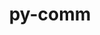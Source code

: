 ---
title: "py-comm"
layout: cache
categories: [package, develop]
meta: {"versions": ["0.1.3"], "compilers": ["gcc@=11.1.0", "gcc@=11.4.0", "gcc@=9.4.0", "oneapi@=2023.2.1"], "oss": ["ubuntu20.04"], "platforms": ["linux"], "targets": ["aarch64", "neoverse_v1", "ppc64le", "x86_64_v3"], "stacks": ["data-vis-sdk", "e4s", "e4s-arm", "e4s-neoverse_v1", "e4s-oneapi", "e4s-power", "root"], "num_specs": 136, "num_specs_by_stack": {"e4s-arm": 19, "root": 136, "e4s-neoverse_v1": 6, "e4s-power": 31, "data-vis-sdk": 27, "e4s": 39, "e4s-oneapi": 14}}
spec_details: [{"hash": "vv625nwlb3bwobwrhdshktmqigbwrvmj", "compiler": "gcc@=11.4.0", "versions": ["0.1.3"], "os": "ubuntu20.04", "platform": "linux", "target": "aarch64", "variants": ["build_system=python_pip"], "stacks": ["e4s-arm", "root"], "size": "-", "tarball": "https://binaries.spack.io/develop/build_cache/linux-ubuntu20.04-aarch64/gcc-11.4.0/py-comm-0.1.3/linux-ubuntu20.04-aarch64-gcc-11.4.0-py-comm-0.1.3-vv625nwlb3bwobwrhdshktmqigbwrvmj.spack"}, {"hash": "dz22r5c5i5xinyty445zy5szkr5erjf4", "compiler": "gcc@=11.4.0", "versions": ["0.1.3"], "os": "ubuntu20.04", "platform": "linux", "target": "aarch64", "variants": ["build_system=python_pip"], "stacks": ["e4s-arm", "root"], "size": "-", "tarball": "https://binaries.spack.io/develop/build_cache/linux-ubuntu20.04-aarch64/gcc-11.4.0/py-comm-0.1.3/linux-ubuntu20.04-aarch64-gcc-11.4.0-py-comm-0.1.3-dz22r5c5i5xinyty445zy5szkr5erjf4.spack"}, {"hash": "vgdfgx5nj6wy2anwqdcqn275lumjtini", "compiler": "gcc@=11.4.0", "versions": ["0.1.3"], "os": "ubuntu20.04", "platform": "linux", "target": "aarch64", "variants": ["build_system=python_pip"], "stacks": ["e4s-arm", "root"], "size": "-", "tarball": "https://binaries.spack.io/develop/build_cache/linux-ubuntu20.04-aarch64/gcc-11.4.0/py-comm-0.1.3/linux-ubuntu20.04-aarch64-gcc-11.4.0-py-comm-0.1.3-vgdfgx5nj6wy2anwqdcqn275lumjtini.spack"}, {"hash": "2myvh2rwvi2ya3gqsfdc3phbfljzyulh", "compiler": "gcc@=11.4.0", "versions": ["0.1.3"], "os": "ubuntu20.04", "platform": "linux", "target": "aarch64", "variants": ["build_system=python_pip"], "stacks": ["e4s-arm", "root"], "size": "-", "tarball": "https://binaries.spack.io/develop/build_cache/linux-ubuntu20.04-aarch64/gcc-11.4.0/py-comm-0.1.3/linux-ubuntu20.04-aarch64-gcc-11.4.0-py-comm-0.1.3-2myvh2rwvi2ya3gqsfdc3phbfljzyulh.spack"}, {"hash": "x4mbdqzhbpo2lpmir3ja2gkuy4gejudg", "compiler": "gcc@=11.4.0", "versions": ["0.1.3"], "os": "ubuntu20.04", "platform": "linux", "target": "aarch64", "variants": ["build_system=python_pip"], "stacks": ["e4s-arm", "root"], "size": "-", "tarball": "https://binaries.spack.io/develop/build_cache/linux-ubuntu20.04-aarch64/gcc-11.4.0/py-comm-0.1.3/linux-ubuntu20.04-aarch64-gcc-11.4.0-py-comm-0.1.3-x4mbdqzhbpo2lpmir3ja2gkuy4gejudg.spack"}, {"hash": "nvfss2gq6mgnbaw7i6346iy3242bftb3", "compiler": "gcc@=11.4.0", "versions": ["0.1.3"], "os": "ubuntu20.04", "platform": "linux", "target": "aarch64", "variants": ["build_system=python_pip"], "stacks": ["e4s-arm", "root"], "size": "-", "tarball": "https://binaries.spack.io/develop/build_cache/linux-ubuntu20.04-aarch64/gcc-11.4.0/py-comm-0.1.3/linux-ubuntu20.04-aarch64-gcc-11.4.0-py-comm-0.1.3-nvfss2gq6mgnbaw7i6346iy3242bftb3.spack"}, {"hash": "4cfa5huzqdljeokarfykuxvjxsbzkzi2", "compiler": "gcc@=11.4.0", "versions": ["0.1.3"], "os": "ubuntu20.04", "platform": "linux", "target": "aarch64", "variants": ["build_system=python_pip"], "stacks": ["e4s-arm", "root"], "size": "-", "tarball": "https://binaries.spack.io/develop/build_cache/linux-ubuntu20.04-aarch64/gcc-11.4.0/py-comm-0.1.3/linux-ubuntu20.04-aarch64-gcc-11.4.0-py-comm-0.1.3-4cfa5huzqdljeokarfykuxvjxsbzkzi2.spack"}, {"hash": "llk2zoo2quowfjwz6w5cy54bgx4l6wia", "compiler": "gcc@=11.4.0", "versions": ["0.1.3"], "os": "ubuntu20.04", "platform": "linux", "target": "aarch64", "variants": ["build_system=python_pip"], "stacks": ["e4s-arm", "root"], "size": "-", "tarball": "https://binaries.spack.io/develop/build_cache/linux-ubuntu20.04-aarch64/gcc-11.4.0/py-comm-0.1.3/linux-ubuntu20.04-aarch64-gcc-11.4.0-py-comm-0.1.3-llk2zoo2quowfjwz6w5cy54bgx4l6wia.spack"}, {"hash": "nhkobwsz3mtw7m47ihmrhl3vkpldadwz", "compiler": "gcc@=11.4.0", "versions": ["0.1.3"], "os": "ubuntu20.04", "platform": "linux", "target": "aarch64", "variants": ["build_system=python_pip"], "stacks": ["e4s-arm", "root"], "size": "-", "tarball": "https://binaries.spack.io/develop/build_cache/linux-ubuntu20.04-aarch64/gcc-11.4.0/py-comm-0.1.3/linux-ubuntu20.04-aarch64-gcc-11.4.0-py-comm-0.1.3-nhkobwsz3mtw7m47ihmrhl3vkpldadwz.spack"}, {"hash": "urtyh77gp74nffycrcifsril2qwbksup", "compiler": "gcc@=11.4.0", "versions": ["0.1.3"], "os": "ubuntu20.04", "platform": "linux", "target": "aarch64", "variants": ["build_system=python_pip"], "stacks": ["e4s-arm", "root"], "size": "-", "tarball": "https://binaries.spack.io/develop/build_cache/linux-ubuntu20.04-aarch64/gcc-11.4.0/py-comm-0.1.3/linux-ubuntu20.04-aarch64-gcc-11.4.0-py-comm-0.1.3-urtyh77gp74nffycrcifsril2qwbksup.spack"}, {"hash": "xpv2s3zxfujinm4zx4xiilfaed3gpbzq", "compiler": "gcc@=11.4.0", "versions": ["0.1.3"], "os": "ubuntu20.04", "platform": "linux", "target": "aarch64", "variants": ["build_system=python_pip"], "stacks": ["e4s-arm", "root"], "size": "-", "tarball": "https://binaries.spack.io/develop/build_cache/linux-ubuntu20.04-aarch64/gcc-11.4.0/py-comm-0.1.3/linux-ubuntu20.04-aarch64-gcc-11.4.0-py-comm-0.1.3-xpv2s3zxfujinm4zx4xiilfaed3gpbzq.spack"}, {"hash": "hjcomdsrro6gz6uquef3wwbtnweheq5s", "compiler": "gcc@=11.4.0", "versions": ["0.1.3"], "os": "ubuntu20.04", "platform": "linux", "target": "aarch64", "variants": ["build_system=python_pip"], "stacks": ["e4s-arm", "root"], "size": "-", "tarball": "https://binaries.spack.io/develop/build_cache/linux-ubuntu20.04-aarch64/gcc-11.4.0/py-comm-0.1.3/linux-ubuntu20.04-aarch64-gcc-11.4.0-py-comm-0.1.3-hjcomdsrro6gz6uquef3wwbtnweheq5s.spack"}, {"hash": "guuingqvg6evnuu4hqddyog2szenwska", "compiler": "gcc@=11.4.0", "versions": ["0.1.3"], "os": "ubuntu20.04", "platform": "linux", "target": "aarch64", "variants": ["build_system=python_pip"], "stacks": ["e4s-arm", "root"], "size": "-", "tarball": "https://binaries.spack.io/develop/build_cache/linux-ubuntu20.04-aarch64/gcc-11.4.0/py-comm-0.1.3/linux-ubuntu20.04-aarch64-gcc-11.4.0-py-comm-0.1.3-guuingqvg6evnuu4hqddyog2szenwska.spack"}, {"hash": "2gwz57utro4blkjb5r5kgb24ritocq7b", "compiler": "gcc@=11.4.0", "versions": ["0.1.3"], "os": "ubuntu20.04", "platform": "linux", "target": "aarch64", "variants": ["build_system=python_pip"], "stacks": ["e4s-arm", "root"], "size": "-", "tarball": "https://binaries.spack.io/develop/build_cache/linux-ubuntu20.04-aarch64/gcc-11.4.0/py-comm-0.1.3/linux-ubuntu20.04-aarch64-gcc-11.4.0-py-comm-0.1.3-2gwz57utro4blkjb5r5kgb24ritocq7b.spack"}, {"hash": "kh66qf7kplgsrkltmgwml5b2ggp4l47d", "compiler": "gcc@=11.4.0", "versions": ["0.1.3"], "os": "ubuntu20.04", "platform": "linux", "target": "aarch64", "variants": ["build_system=python_pip"], "stacks": ["e4s-arm", "root"], "size": "-", "tarball": "https://binaries.spack.io/develop/build_cache/linux-ubuntu20.04-aarch64/gcc-11.4.0/py-comm-0.1.3/linux-ubuntu20.04-aarch64-gcc-11.4.0-py-comm-0.1.3-kh66qf7kplgsrkltmgwml5b2ggp4l47d.spack"}, {"hash": "r7dyt5l637mvngvqjqhiqcukqkxsbslb", "compiler": "gcc@=11.4.0", "versions": ["0.1.3"], "os": "ubuntu20.04", "platform": "linux", "target": "aarch64", "variants": ["build_system=python_pip"], "stacks": ["e4s-arm", "root"], "size": "-", "tarball": "https://binaries.spack.io/develop/build_cache/linux-ubuntu20.04-aarch64/gcc-11.4.0/py-comm-0.1.3/linux-ubuntu20.04-aarch64-gcc-11.4.0-py-comm-0.1.3-r7dyt5l637mvngvqjqhiqcukqkxsbslb.spack"}, {"hash": "ekkipj3mt3giesyjdxbn3s4jnxkhxedg", "compiler": "gcc@=11.4.0", "versions": ["0.1.3"], "os": "ubuntu20.04", "platform": "linux", "target": "aarch64", "variants": ["build_system=python_pip"], "stacks": ["e4s-arm", "root"], "size": "-", "tarball": "https://binaries.spack.io/develop/build_cache/linux-ubuntu20.04-aarch64/gcc-11.4.0/py-comm-0.1.3/linux-ubuntu20.04-aarch64-gcc-11.4.0-py-comm-0.1.3-ekkipj3mt3giesyjdxbn3s4jnxkhxedg.spack"}, {"hash": "nppnfegwjrs6hitscdhj4nz62niqfs6z", "compiler": "gcc@=11.4.0", "versions": ["0.1.3"], "os": "ubuntu20.04", "platform": "linux", "target": "aarch64", "variants": ["build_system=python_pip"], "stacks": ["e4s-arm", "root"], "size": "-", "tarball": "https://binaries.spack.io/develop/build_cache/linux-ubuntu20.04-aarch64/gcc-11.4.0/py-comm-0.1.3/linux-ubuntu20.04-aarch64-gcc-11.4.0-py-comm-0.1.3-nppnfegwjrs6hitscdhj4nz62niqfs6z.spack"}, {"hash": "nlxo7qgsg77wmr7eig7ioxyic36bqtty", "compiler": "gcc@=11.4.0", "versions": ["0.1.3"], "os": "ubuntu20.04", "platform": "linux", "target": "aarch64", "variants": ["build_system=python_pip"], "stacks": ["e4s-arm", "root"], "size": "-", "tarball": "https://binaries.spack.io/develop/build_cache/linux-ubuntu20.04-aarch64/gcc-11.4.0/py-comm-0.1.3/linux-ubuntu20.04-aarch64-gcc-11.4.0-py-comm-0.1.3-nlxo7qgsg77wmr7eig7ioxyic36bqtty.spack"}, {"hash": "kgn5deggzmpx4ilbfho6laovzzn3ob3l", "compiler": "gcc@=11.4.0", "versions": ["0.1.3"], "os": "ubuntu20.04", "platform": "linux", "target": "neoverse_v1", "variants": ["build_system=python_pip"], "stacks": ["e4s-neoverse_v1", "root"], "size": "-", "tarball": "https://binaries.spack.io/develop/build_cache/linux-ubuntu20.04-neoverse_v1/gcc-11.4.0/py-comm-0.1.3/linux-ubuntu20.04-neoverse_v1-gcc-11.4.0-py-comm-0.1.3-kgn5deggzmpx4ilbfho6laovzzn3ob3l.spack"}, {"hash": "fs5w65d3ctgq5q34culw6rf4euty52zt", "compiler": "gcc@=11.4.0", "versions": ["0.1.3"], "os": "ubuntu20.04", "platform": "linux", "target": "neoverse_v1", "variants": ["build_system=python_pip"], "stacks": ["e4s-neoverse_v1", "root"], "size": "-", "tarball": "https://binaries.spack.io/develop/build_cache/linux-ubuntu20.04-neoverse_v1/gcc-11.4.0/py-comm-0.1.3/linux-ubuntu20.04-neoverse_v1-gcc-11.4.0-py-comm-0.1.3-fs5w65d3ctgq5q34culw6rf4euty52zt.spack"}, {"hash": "tv34dcz23fqyfrwnddo64ibl3cux727t", "compiler": "gcc@=11.4.0", "versions": ["0.1.3"], "os": "ubuntu20.04", "platform": "linux", "target": "neoverse_v1", "variants": ["build_system=python_pip"], "stacks": ["e4s-neoverse_v1", "root"], "size": "-", "tarball": "https://binaries.spack.io/develop/build_cache/linux-ubuntu20.04-neoverse_v1/gcc-11.4.0/py-comm-0.1.3/linux-ubuntu20.04-neoverse_v1-gcc-11.4.0-py-comm-0.1.3-tv34dcz23fqyfrwnddo64ibl3cux727t.spack"}, {"hash": "tome6icj5fhhmpdj5njjarh5eatzqdn6", "compiler": "gcc@=11.4.0", "versions": ["0.1.3"], "os": "ubuntu20.04", "platform": "linux", "target": "neoverse_v1", "variants": ["build_system=python_pip"], "stacks": ["e4s-neoverse_v1", "root"], "size": "-", "tarball": "https://binaries.spack.io/develop/build_cache/linux-ubuntu20.04-neoverse_v1/gcc-11.4.0/py-comm-0.1.3/linux-ubuntu20.04-neoverse_v1-gcc-11.4.0-py-comm-0.1.3-tome6icj5fhhmpdj5njjarh5eatzqdn6.spack"}, {"hash": "pt3xlzemcpycjbddhytv67tcwqqn2f72", "compiler": "gcc@=11.4.0", "versions": ["0.1.3"], "os": "ubuntu20.04", "platform": "linux", "target": "neoverse_v1", "variants": ["build_system=python_pip"], "stacks": ["e4s-neoverse_v1", "root"], "size": "-", "tarball": "https://binaries.spack.io/develop/build_cache/linux-ubuntu20.04-neoverse_v1/gcc-11.4.0/py-comm-0.1.3/linux-ubuntu20.04-neoverse_v1-gcc-11.4.0-py-comm-0.1.3-pt3xlzemcpycjbddhytv67tcwqqn2f72.spack"}, {"hash": "ujckk54dzylwelou5uspftq4bd5bmlow", "compiler": "gcc@=11.4.0", "versions": ["0.1.3"], "os": "ubuntu20.04", "platform": "linux", "target": "neoverse_v1", "variants": ["build_system=python_pip"], "stacks": ["e4s-neoverse_v1", "root"], "size": "-", "tarball": "https://binaries.spack.io/develop/build_cache/linux-ubuntu20.04-neoverse_v1/gcc-11.4.0/py-comm-0.1.3/linux-ubuntu20.04-neoverse_v1-gcc-11.4.0-py-comm-0.1.3-ujckk54dzylwelou5uspftq4bd5bmlow.spack"}, {"hash": "odwdrim4zxffkv6jlfezbztwflgwk2vr", "compiler": "gcc@=11.1.0", "versions": ["0.1.3"], "os": "ubuntu20.04", "platform": "linux", "target": "ppc64le", "variants": ["build_system=python_pip"], "stacks": ["e4s-power", "root"], "size": "-", "tarball": "https://binaries.spack.io/develop/build_cache/linux-ubuntu20.04-ppc64le/gcc-11.1.0/py-comm-0.1.3/linux-ubuntu20.04-ppc64le-gcc-11.1.0-py-comm-0.1.3-odwdrim4zxffkv6jlfezbztwflgwk2vr.spack"}, {"hash": "cbmy7yi3ejane4yautr234cuz2jgv3zm", "compiler": "gcc@=11.1.0", "versions": ["0.1.3"], "os": "ubuntu20.04", "platform": "linux", "target": "ppc64le", "variants": ["build_system=python_pip"], "stacks": ["e4s-power", "root"], "size": "-", "tarball": "https://binaries.spack.io/develop/build_cache/linux-ubuntu20.04-ppc64le/gcc-11.1.0/py-comm-0.1.3/linux-ubuntu20.04-ppc64le-gcc-11.1.0-py-comm-0.1.3-cbmy7yi3ejane4yautr234cuz2jgv3zm.spack"}, {"hash": "dmvo53mw2ew46zljmxdfhggo7nacwnqb", "compiler": "gcc@=11.1.0", "versions": ["0.1.3"], "os": "ubuntu20.04", "platform": "linux", "target": "ppc64le", "variants": ["build_system=python_pip"], "stacks": ["e4s-power", "root"], "size": "-", "tarball": "https://binaries.spack.io/develop/build_cache/linux-ubuntu20.04-ppc64le/gcc-11.1.0/py-comm-0.1.3/linux-ubuntu20.04-ppc64le-gcc-11.1.0-py-comm-0.1.3-dmvo53mw2ew46zljmxdfhggo7nacwnqb.spack"}, {"hash": "tz6ehcywhfwijr2gcvdn7qrmcplxqqhj", "compiler": "gcc@=11.1.0", "versions": ["0.1.3"], "os": "ubuntu20.04", "platform": "linux", "target": "ppc64le", "variants": ["build_system=python_pip"], "stacks": ["e4s-power", "root"], "size": "-", "tarball": "https://binaries.spack.io/develop/build_cache/linux-ubuntu20.04-ppc64le/gcc-11.1.0/py-comm-0.1.3/linux-ubuntu20.04-ppc64le-gcc-11.1.0-py-comm-0.1.3-tz6ehcywhfwijr2gcvdn7qrmcplxqqhj.spack"}, {"hash": "f2zlmp6hil2yi4gn6qbzvyt7swyl4lhq", "compiler": "gcc@=11.1.0", "versions": ["0.1.3"], "os": "ubuntu20.04", "platform": "linux", "target": "ppc64le", "variants": ["build_system=python_pip"], "stacks": ["e4s-power", "root"], "size": "-", "tarball": "https://binaries.spack.io/develop/build_cache/linux-ubuntu20.04-ppc64le/gcc-11.1.0/py-comm-0.1.3/linux-ubuntu20.04-ppc64le-gcc-11.1.0-py-comm-0.1.3-f2zlmp6hil2yi4gn6qbzvyt7swyl4lhq.spack"}, {"hash": "pwnigctdgk3o4ydlw775bovij4idoyyj", "compiler": "gcc@=11.1.0", "versions": ["0.1.3"], "os": "ubuntu20.04", "platform": "linux", "target": "ppc64le", "variants": ["build_system=python_pip"], "stacks": ["e4s-power", "root"], "size": "-", "tarball": "https://binaries.spack.io/develop/build_cache/linux-ubuntu20.04-ppc64le/gcc-11.1.0/py-comm-0.1.3/linux-ubuntu20.04-ppc64le-gcc-11.1.0-py-comm-0.1.3-pwnigctdgk3o4ydlw775bovij4idoyyj.spack"}, {"hash": "kiiwh5fwmdmhk3ejdo5itzn2ai3bc3s6", "compiler": "gcc@=11.1.0", "versions": ["0.1.3"], "os": "ubuntu20.04", "platform": "linux", "target": "ppc64le", "variants": ["build_system=python_pip"], "stacks": ["e4s-power", "root"], "size": "-", "tarball": "https://binaries.spack.io/develop/build_cache/linux-ubuntu20.04-ppc64le/gcc-11.1.0/py-comm-0.1.3/linux-ubuntu20.04-ppc64le-gcc-11.1.0-py-comm-0.1.3-kiiwh5fwmdmhk3ejdo5itzn2ai3bc3s6.spack"}, {"hash": "cdwtjfcdqnn5gn7xsfasfkncfqsm5brb", "compiler": "gcc@=11.1.0", "versions": ["0.1.3"], "os": "ubuntu20.04", "platform": "linux", "target": "ppc64le", "variants": ["build_system=python_pip"], "stacks": ["e4s-power", "root"], "size": "-", "tarball": "https://binaries.spack.io/develop/build_cache/linux-ubuntu20.04-ppc64le/gcc-11.1.0/py-comm-0.1.3/linux-ubuntu20.04-ppc64le-gcc-11.1.0-py-comm-0.1.3-cdwtjfcdqnn5gn7xsfasfkncfqsm5brb.spack"}, {"hash": "ifbasr3cwfaajk5xvxl4xo5nnu4nuytm", "compiler": "gcc@=11.1.0", "versions": ["0.1.3"], "os": "ubuntu20.04", "platform": "linux", "target": "ppc64le", "variants": ["build_system=python_pip"], "stacks": ["e4s-power", "root"], "size": "-", "tarball": "https://binaries.spack.io/develop/build_cache/linux-ubuntu20.04-ppc64le/gcc-11.1.0/py-comm-0.1.3/linux-ubuntu20.04-ppc64le-gcc-11.1.0-py-comm-0.1.3-ifbasr3cwfaajk5xvxl4xo5nnu4nuytm.spack"}, {"hash": "oz4jtgirsc2kdhbjmkwrklxhwvxkvmqb", "compiler": "gcc@=11.1.0", "versions": ["0.1.3"], "os": "ubuntu20.04", "platform": "linux", "target": "ppc64le", "variants": ["build_system=python_pip"], "stacks": ["e4s-power", "root"], "size": "-", "tarball": "https://binaries.spack.io/develop/build_cache/linux-ubuntu20.04-ppc64le/gcc-11.1.0/py-comm-0.1.3/linux-ubuntu20.04-ppc64le-gcc-11.1.0-py-comm-0.1.3-oz4jtgirsc2kdhbjmkwrklxhwvxkvmqb.spack"}, {"hash": "d32naflz4hxh7lzupikjzjkyjnzcaxl4", "compiler": "gcc@=11.1.0", "versions": ["0.1.3"], "os": "ubuntu20.04", "platform": "linux", "target": "ppc64le", "variants": ["build_system=python_pip"], "stacks": ["e4s-power", "root"], "size": "-", "tarball": "https://binaries.spack.io/develop/build_cache/linux-ubuntu20.04-ppc64le/gcc-11.1.0/py-comm-0.1.3/linux-ubuntu20.04-ppc64le-gcc-11.1.0-py-comm-0.1.3-d32naflz4hxh7lzupikjzjkyjnzcaxl4.spack"}, {"hash": "qowt6dglvljschhtm5uxxydizo6szzgl", "compiler": "gcc@=11.1.0", "versions": ["0.1.3"], "os": "ubuntu20.04", "platform": "linux", "target": "ppc64le", "variants": ["build_system=python_pip"], "stacks": ["e4s-power", "root"], "size": "-", "tarball": "https://binaries.spack.io/develop/build_cache/linux-ubuntu20.04-ppc64le/gcc-11.1.0/py-comm-0.1.3/linux-ubuntu20.04-ppc64le-gcc-11.1.0-py-comm-0.1.3-qowt6dglvljschhtm5uxxydizo6szzgl.spack"}, {"hash": "xxkn2yxi7ljo6m2x2kvlmqs5s7htt3di", "compiler": "gcc@=11.1.0", "versions": ["0.1.3"], "os": "ubuntu20.04", "platform": "linux", "target": "ppc64le", "variants": ["build_system=python_pip"], "stacks": ["e4s-power", "root"], "size": "-", "tarball": "https://binaries.spack.io/develop/build_cache/linux-ubuntu20.04-ppc64le/gcc-11.1.0/py-comm-0.1.3/linux-ubuntu20.04-ppc64le-gcc-11.1.0-py-comm-0.1.3-xxkn2yxi7ljo6m2x2kvlmqs5s7htt3di.spack"}, {"hash": "a7cefejottsbt6rmfz7kqrgpybjpmlbs", "compiler": "gcc@=11.1.0", "versions": ["0.1.3"], "os": "ubuntu20.04", "platform": "linux", "target": "ppc64le", "variants": ["build_system=python_pip"], "stacks": ["e4s-power", "root"], "size": "-", "tarball": "https://binaries.spack.io/develop/build_cache/linux-ubuntu20.04-ppc64le/gcc-11.1.0/py-comm-0.1.3/linux-ubuntu20.04-ppc64le-gcc-11.1.0-py-comm-0.1.3-a7cefejottsbt6rmfz7kqrgpybjpmlbs.spack"}, {"hash": "5kvjp4w253vlha5xrhxyix2ckypen7dq", "compiler": "gcc@=11.1.0", "versions": ["0.1.3"], "os": "ubuntu20.04", "platform": "linux", "target": "ppc64le", "variants": ["build_system=python_pip"], "stacks": ["e4s-power", "root"], "size": "-", "tarball": "https://binaries.spack.io/develop/build_cache/linux-ubuntu20.04-ppc64le/gcc-11.1.0/py-comm-0.1.3/linux-ubuntu20.04-ppc64le-gcc-11.1.0-py-comm-0.1.3-5kvjp4w253vlha5xrhxyix2ckypen7dq.spack"}, {"hash": "fbu342ihv6gowhgtoph2urccqr2g37ik", "compiler": "gcc@=9.4.0", "versions": ["0.1.3"], "os": "ubuntu20.04", "platform": "linux", "target": "ppc64le", "variants": ["build_system=python_pip"], "stacks": ["e4s-power", "root"], "size": "-", "tarball": "https://binaries.spack.io/develop/build_cache/linux-ubuntu20.04-ppc64le/gcc-9.4.0/py-comm-0.1.3/linux-ubuntu20.04-ppc64le-gcc-9.4.0-py-comm-0.1.3-fbu342ihv6gowhgtoph2urccqr2g37ik.spack"}, {"hash": "z25ypetiyy72sgrjgwpbef5hkju3i6sh", "compiler": "gcc@=9.4.0", "versions": ["0.1.3"], "os": "ubuntu20.04", "platform": "linux", "target": "ppc64le", "variants": ["build_system=python_pip"], "stacks": ["e4s-power", "root"], "size": "-", "tarball": "https://binaries.spack.io/develop/build_cache/linux-ubuntu20.04-ppc64le/gcc-9.4.0/py-comm-0.1.3/linux-ubuntu20.04-ppc64le-gcc-9.4.0-py-comm-0.1.3-z25ypetiyy72sgrjgwpbef5hkju3i6sh.spack"}, {"hash": "qhbsgwo57wp7yxx4nf2v2vwpnd4miaap", "compiler": "gcc@=9.4.0", "versions": ["0.1.3"], "os": "ubuntu20.04", "platform": "linux", "target": "ppc64le", "variants": ["build_system=python_pip"], "stacks": ["e4s-power", "root"], "size": "-", "tarball": "https://binaries.spack.io/develop/build_cache/linux-ubuntu20.04-ppc64le/gcc-9.4.0/py-comm-0.1.3/linux-ubuntu20.04-ppc64le-gcc-9.4.0-py-comm-0.1.3-qhbsgwo57wp7yxx4nf2v2vwpnd4miaap.spack"}, {"hash": "nmm5qaasuptuqb3xtmtjuyhelfimbulz", "compiler": "gcc@=9.4.0", "versions": ["0.1.3"], "os": "ubuntu20.04", "platform": "linux", "target": "ppc64le", "variants": ["build_system=python_pip"], "stacks": ["e4s-power", "root"], "size": "-", "tarball": "https://binaries.spack.io/develop/build_cache/linux-ubuntu20.04-ppc64le/gcc-9.4.0/py-comm-0.1.3/linux-ubuntu20.04-ppc64le-gcc-9.4.0-py-comm-0.1.3-nmm5qaasuptuqb3xtmtjuyhelfimbulz.spack"}, {"hash": "6jepk2g3ttt7nkyilnwt2olijlguzflp", "compiler": "gcc@=9.4.0", "versions": ["0.1.3"], "os": "ubuntu20.04", "platform": "linux", "target": "ppc64le", "variants": ["build_system=python_pip"], "stacks": ["e4s-power", "root"], "size": "-", "tarball": "https://binaries.spack.io/develop/build_cache/linux-ubuntu20.04-ppc64le/gcc-9.4.0/py-comm-0.1.3/linux-ubuntu20.04-ppc64le-gcc-9.4.0-py-comm-0.1.3-6jepk2g3ttt7nkyilnwt2olijlguzflp.spack"}, {"hash": "kcmikztnil6ih7lso44sdznizeysyxct", "compiler": "gcc@=9.4.0", "versions": ["0.1.3"], "os": "ubuntu20.04", "platform": "linux", "target": "ppc64le", "variants": ["build_system=python_pip"], "stacks": ["e4s-power", "root"], "size": "-", "tarball": "https://binaries.spack.io/develop/build_cache/linux-ubuntu20.04-ppc64le/gcc-9.4.0/py-comm-0.1.3/linux-ubuntu20.04-ppc64le-gcc-9.4.0-py-comm-0.1.3-kcmikztnil6ih7lso44sdznizeysyxct.spack"}, {"hash": "eeyq2oorfoxmbl46jaqjeqba4uxufyes", "compiler": "gcc@=9.4.0", "versions": ["0.1.3"], "os": "ubuntu20.04", "platform": "linux", "target": "ppc64le", "variants": ["build_system=python_pip"], "stacks": ["e4s-power", "root"], "size": "-", "tarball": "https://binaries.spack.io/develop/build_cache/linux-ubuntu20.04-ppc64le/gcc-9.4.0/py-comm-0.1.3/linux-ubuntu20.04-ppc64le-gcc-9.4.0-py-comm-0.1.3-eeyq2oorfoxmbl46jaqjeqba4uxufyes.spack"}, {"hash": "uz2qjmkv3vvh7lh55odkpn2ug2cdbae4", "compiler": "gcc@=9.4.0", "versions": ["0.1.3"], "os": "ubuntu20.04", "platform": "linux", "target": "ppc64le", "variants": ["build_system=python_pip"], "stacks": ["e4s-power", "root"], "size": "-", "tarball": "https://binaries.spack.io/develop/build_cache/linux-ubuntu20.04-ppc64le/gcc-9.4.0/py-comm-0.1.3/linux-ubuntu20.04-ppc64le-gcc-9.4.0-py-comm-0.1.3-uz2qjmkv3vvh7lh55odkpn2ug2cdbae4.spack"}, {"hash": "tsu3q47nj36jyke42ribg6uwqb5djsch", "compiler": "gcc@=9.4.0", "versions": ["0.1.3"], "os": "ubuntu20.04", "platform": "linux", "target": "ppc64le", "variants": ["build_system=python_pip"], "stacks": ["e4s-power", "root"], "size": "-", "tarball": "https://binaries.spack.io/develop/build_cache/linux-ubuntu20.04-ppc64le/gcc-9.4.0/py-comm-0.1.3/linux-ubuntu20.04-ppc64le-gcc-9.4.0-py-comm-0.1.3-tsu3q47nj36jyke42ribg6uwqb5djsch.spack"}, {"hash": "obccyasegva4ejlj4rw65i7kcrgzevih", "compiler": "gcc@=9.4.0", "versions": ["0.1.3"], "os": "ubuntu20.04", "platform": "linux", "target": "ppc64le", "variants": ["build_system=python_pip"], "stacks": ["e4s-power", "root"], "size": "-", "tarball": "https://binaries.spack.io/develop/build_cache/linux-ubuntu20.04-ppc64le/gcc-9.4.0/py-comm-0.1.3/linux-ubuntu20.04-ppc64le-gcc-9.4.0-py-comm-0.1.3-obccyasegva4ejlj4rw65i7kcrgzevih.spack"}, {"hash": "hschcjj4vmaxvcdee2zky2sb2xu26qd4", "compiler": "gcc@=9.4.0", "versions": ["0.1.3"], "os": "ubuntu20.04", "platform": "linux", "target": "ppc64le", "variants": ["build_system=python_pip"], "stacks": ["e4s-power", "root"], "size": "-", "tarball": "https://binaries.spack.io/develop/build_cache/linux-ubuntu20.04-ppc64le/gcc-9.4.0/py-comm-0.1.3/linux-ubuntu20.04-ppc64le-gcc-9.4.0-py-comm-0.1.3-hschcjj4vmaxvcdee2zky2sb2xu26qd4.spack"}, {"hash": "zkwbzk4q5wyazt5ohrsc2slqzhqwrn7e", "compiler": "gcc@=9.4.0", "versions": ["0.1.3"], "os": "ubuntu20.04", "platform": "linux", "target": "ppc64le", "variants": ["build_system=python_pip"], "stacks": ["e4s-power", "root"], "size": "-", "tarball": "https://binaries.spack.io/develop/build_cache/linux-ubuntu20.04-ppc64le/gcc-9.4.0/py-comm-0.1.3/linux-ubuntu20.04-ppc64le-gcc-9.4.0-py-comm-0.1.3-zkwbzk4q5wyazt5ohrsc2slqzhqwrn7e.spack"}, {"hash": "4escidyuez42k4zsaj3g66euffa6n5sm", "compiler": "gcc@=9.4.0", "versions": ["0.1.3"], "os": "ubuntu20.04", "platform": "linux", "target": "ppc64le", "variants": ["build_system=python_pip"], "stacks": ["e4s-power", "root"], "size": "-", "tarball": "https://binaries.spack.io/develop/build_cache/linux-ubuntu20.04-ppc64le/gcc-9.4.0/py-comm-0.1.3/linux-ubuntu20.04-ppc64le-gcc-9.4.0-py-comm-0.1.3-4escidyuez42k4zsaj3g66euffa6n5sm.spack"}, {"hash": "iuae7b7q4r7wp2orkug7x3dk4tpomwpo", "compiler": "gcc@=9.4.0", "versions": ["0.1.3"], "os": "ubuntu20.04", "platform": "linux", "target": "ppc64le", "variants": ["build_system=python_pip"], "stacks": ["e4s-power", "root"], "size": "-", "tarball": "https://binaries.spack.io/develop/build_cache/linux-ubuntu20.04-ppc64le/gcc-9.4.0/py-comm-0.1.3/linux-ubuntu20.04-ppc64le-gcc-9.4.0-py-comm-0.1.3-iuae7b7q4r7wp2orkug7x3dk4tpomwpo.spack"}, {"hash": "qxhzi3agocsvhoojxjbqbxu67samqq2c", "compiler": "gcc@=9.4.0", "versions": ["0.1.3"], "os": "ubuntu20.04", "platform": "linux", "target": "ppc64le", "variants": ["build_system=python_pip"], "stacks": ["e4s-power", "root"], "size": "-", "tarball": "https://binaries.spack.io/develop/build_cache/linux-ubuntu20.04-ppc64le/gcc-9.4.0/py-comm-0.1.3/linux-ubuntu20.04-ppc64le-gcc-9.4.0-py-comm-0.1.3-qxhzi3agocsvhoojxjbqbxu67samqq2c.spack"}, {"hash": "g62pcb4yrgqcyfijf2xtloepqjuevv7k", "compiler": "gcc@=9.4.0", "versions": ["0.1.3"], "os": "ubuntu20.04", "platform": "linux", "target": "ppc64le", "variants": ["build_system=python_pip"], "stacks": ["e4s-power", "root"], "size": "-", "tarball": "https://binaries.spack.io/develop/build_cache/linux-ubuntu20.04-ppc64le/gcc-9.4.0/py-comm-0.1.3/linux-ubuntu20.04-ppc64le-gcc-9.4.0-py-comm-0.1.3-g62pcb4yrgqcyfijf2xtloepqjuevv7k.spack"}, {"hash": "3evpjxshyn5ve6spp3dzlqyizultbhnv", "compiler": "gcc@=11.1.0", "versions": ["0.1.3"], "os": "ubuntu20.04", "platform": "linux", "target": "x86_64_v3", "variants": ["build_system=python_pip"], "stacks": ["data-vis-sdk", "root"], "size": "-", "tarball": "https://binaries.spack.io/develop/build_cache/linux-ubuntu20.04-x86_64_v3/gcc-11.1.0/py-comm-0.1.3/linux-ubuntu20.04-x86_64_v3-gcc-11.1.0-py-comm-0.1.3-3evpjxshyn5ve6spp3dzlqyizultbhnv.spack"}, {"hash": "s4loo26mdcazncv4hws7fpmw5rwmjc4a", "compiler": "gcc@=11.1.0", "versions": ["0.1.3"], "os": "ubuntu20.04", "platform": "linux", "target": "x86_64_v3", "variants": ["build_system=python_pip"], "stacks": ["data-vis-sdk", "root"], "size": "-", "tarball": "https://binaries.spack.io/develop/build_cache/linux-ubuntu20.04-x86_64_v3/gcc-11.1.0/py-comm-0.1.3/linux-ubuntu20.04-x86_64_v3-gcc-11.1.0-py-comm-0.1.3-s4loo26mdcazncv4hws7fpmw5rwmjc4a.spack"}, {"hash": "rov6ncfpddju4bxmezljbxjhwa3qun2n", "compiler": "gcc@=11.1.0", "versions": ["0.1.3"], "os": "ubuntu20.04", "platform": "linux", "target": "x86_64_v3", "variants": ["build_system=python_pip"], "stacks": ["data-vis-sdk", "root"], "size": "-", "tarball": "https://binaries.spack.io/develop/build_cache/linux-ubuntu20.04-x86_64_v3/gcc-11.1.0/py-comm-0.1.3/linux-ubuntu20.04-x86_64_v3-gcc-11.1.0-py-comm-0.1.3-rov6ncfpddju4bxmezljbxjhwa3qun2n.spack"}, {"hash": "p33rlilrbo3x3cqbvgvdva5ddmyv42jx", "compiler": "gcc@=11.1.0", "versions": ["0.1.3"], "os": "ubuntu20.04", "platform": "linux", "target": "x86_64_v3", "variants": ["build_system=python_pip"], "stacks": ["data-vis-sdk", "root"], "size": "-", "tarball": "https://binaries.spack.io/develop/build_cache/linux-ubuntu20.04-x86_64_v3/gcc-11.1.0/py-comm-0.1.3/linux-ubuntu20.04-x86_64_v3-gcc-11.1.0-py-comm-0.1.3-p33rlilrbo3x3cqbvgvdva5ddmyv42jx.spack"}, {"hash": "eghn6djffawtyiw2qcl7ykvn2fvvmgmo", "compiler": "gcc@=11.1.0", "versions": ["0.1.3"], "os": "ubuntu20.04", "platform": "linux", "target": "x86_64_v3", "variants": ["build_system=python_pip"], "stacks": ["e4s", "root"], "size": "-", "tarball": "https://binaries.spack.io/develop/build_cache/linux-ubuntu20.04-x86_64_v3/gcc-11.1.0/py-comm-0.1.3/linux-ubuntu20.04-x86_64_v3-gcc-11.1.0-py-comm-0.1.3-eghn6djffawtyiw2qcl7ykvn2fvvmgmo.spack"}, {"hash": "x5pv7szqfelztbkybwppbe4b7gj3vg62", "compiler": "gcc@=11.1.0", "versions": ["0.1.3"], "os": "ubuntu20.04", "platform": "linux", "target": "x86_64_v3", "variants": ["build_system=python_pip"], "stacks": ["data-vis-sdk", "root"], "size": "-", "tarball": "https://binaries.spack.io/develop/build_cache/linux-ubuntu20.04-x86_64_v3/gcc-11.1.0/py-comm-0.1.3/linux-ubuntu20.04-x86_64_v3-gcc-11.1.0-py-comm-0.1.3-x5pv7szqfelztbkybwppbe4b7gj3vg62.spack"}, {"hash": "iwf33m2fuyeyzs6o2o5ogs37jslcs7wa", "compiler": "gcc@=11.1.0", "versions": ["0.1.3"], "os": "ubuntu20.04", "platform": "linux", "target": "x86_64_v3", "variants": ["build_system=python_pip"], "stacks": ["data-vis-sdk", "root"], "size": "-", "tarball": "https://binaries.spack.io/develop/build_cache/linux-ubuntu20.04-x86_64_v3/gcc-11.1.0/py-comm-0.1.3/linux-ubuntu20.04-x86_64_v3-gcc-11.1.0-py-comm-0.1.3-iwf33m2fuyeyzs6o2o5ogs37jslcs7wa.spack"}, {"hash": "gm7jf6266my5xhbeoabipbb2wtulzyqb", "compiler": "gcc@=11.1.0", "versions": ["0.1.3"], "os": "ubuntu20.04", "platform": "linux", "target": "x86_64_v3", "variants": ["build_system=python_pip"], "stacks": ["data-vis-sdk", "root"], "size": "-", "tarball": "https://binaries.spack.io/develop/build_cache/linux-ubuntu20.04-x86_64_v3/gcc-11.1.0/py-comm-0.1.3/linux-ubuntu20.04-x86_64_v3-gcc-11.1.0-py-comm-0.1.3-gm7jf6266my5xhbeoabipbb2wtulzyqb.spack"}, {"hash": "z7dm25kjuqgim67pkz7b27eksa3efllv", "compiler": "gcc@=11.1.0", "versions": ["0.1.3"], "os": "ubuntu20.04", "platform": "linux", "target": "x86_64_v3", "variants": ["build_system=python_pip"], "stacks": ["e4s", "root"], "size": "-", "tarball": "https://binaries.spack.io/develop/build_cache/linux-ubuntu20.04-x86_64_v3/gcc-11.1.0/py-comm-0.1.3/linux-ubuntu20.04-x86_64_v3-gcc-11.1.0-py-comm-0.1.3-z7dm25kjuqgim67pkz7b27eksa3efllv.spack"}, {"hash": "gba4wyryhmp3dmzjrtzxkgn2fpxke4ds", "compiler": "gcc@=11.1.0", "versions": ["0.1.3"], "os": "ubuntu20.04", "platform": "linux", "target": "x86_64_v3", "variants": ["build_system=python_pip"], "stacks": ["data-vis-sdk", "root"], "size": "-", "tarball": "https://binaries.spack.io/develop/build_cache/linux-ubuntu20.04-x86_64_v3/gcc-11.1.0/py-comm-0.1.3/linux-ubuntu20.04-x86_64_v3-gcc-11.1.0-py-comm-0.1.3-gba4wyryhmp3dmzjrtzxkgn2fpxke4ds.spack"}, {"hash": "ium5mvzhez3oledzkalau4ilhcu4avlk", "compiler": "gcc@=11.1.0", "versions": ["0.1.3"], "os": "ubuntu20.04", "platform": "linux", "target": "x86_64_v3", "variants": ["build_system=python_pip"], "stacks": ["data-vis-sdk", "root"], "size": "-", "tarball": "https://binaries.spack.io/develop/build_cache/linux-ubuntu20.04-x86_64_v3/gcc-11.1.0/py-comm-0.1.3/linux-ubuntu20.04-x86_64_v3-gcc-11.1.0-py-comm-0.1.3-ium5mvzhez3oledzkalau4ilhcu4avlk.spack"}, {"hash": "tyqdpyyhr7bx55fgne6rz6vjs6rguf4o", "compiler": "gcc@=11.1.0", "versions": ["0.1.3"], "os": "ubuntu20.04", "platform": "linux", "target": "x86_64_v3", "variants": ["build_system=python_pip"], "stacks": ["data-vis-sdk", "root"], "size": "-", "tarball": "https://binaries.spack.io/develop/build_cache/linux-ubuntu20.04-x86_64_v3/gcc-11.1.0/py-comm-0.1.3/linux-ubuntu20.04-x86_64_v3-gcc-11.1.0-py-comm-0.1.3-tyqdpyyhr7bx55fgne6rz6vjs6rguf4o.spack"}, {"hash": "6cewf3wqk4evjxq6bys7iymkd7h2e4cc", "compiler": "gcc@=11.1.0", "versions": ["0.1.3"], "os": "ubuntu20.04", "platform": "linux", "target": "x86_64_v3", "variants": ["build_system=python_pip"], "stacks": ["e4s", "root"], "size": "-", "tarball": "https://binaries.spack.io/develop/build_cache/linux-ubuntu20.04-x86_64_v3/gcc-11.1.0/py-comm-0.1.3/linux-ubuntu20.04-x86_64_v3-gcc-11.1.0-py-comm-0.1.3-6cewf3wqk4evjxq6bys7iymkd7h2e4cc.spack"}, {"hash": "42ukhowyvx42rxkrntvxeacmhnmliisd", "compiler": "gcc@=11.1.0", "versions": ["0.1.3"], "os": "ubuntu20.04", "platform": "linux", "target": "x86_64_v3", "variants": ["build_system=python_pip"], "stacks": ["data-vis-sdk", "root"], "size": "-", "tarball": "https://binaries.spack.io/develop/build_cache/linux-ubuntu20.04-x86_64_v3/gcc-11.1.0/py-comm-0.1.3/linux-ubuntu20.04-x86_64_v3-gcc-11.1.0-py-comm-0.1.3-42ukhowyvx42rxkrntvxeacmhnmliisd.spack"}, {"hash": "ombol6sung3eyfw4umya3mvuvxayohxo", "compiler": "gcc@=11.1.0", "versions": ["0.1.3"], "os": "ubuntu20.04", "platform": "linux", "target": "x86_64_v3", "variants": ["build_system=python_pip"], "stacks": ["data-vis-sdk", "root"], "size": "-", "tarball": "https://binaries.spack.io/develop/build_cache/linux-ubuntu20.04-x86_64_v3/gcc-11.1.0/py-comm-0.1.3/linux-ubuntu20.04-x86_64_v3-gcc-11.1.0-py-comm-0.1.3-ombol6sung3eyfw4umya3mvuvxayohxo.spack"}, {"hash": "ulvkg6fvksmaz5rmj636j7bswuibo6tl", "compiler": "gcc@=11.1.0", "versions": ["0.1.3"], "os": "ubuntu20.04", "platform": "linux", "target": "x86_64_v3", "variants": ["build_system=python_pip"], "stacks": ["data-vis-sdk", "root"], "size": "-", "tarball": "https://binaries.spack.io/develop/build_cache/linux-ubuntu20.04-x86_64_v3/gcc-11.1.0/py-comm-0.1.3/linux-ubuntu20.04-x86_64_v3-gcc-11.1.0-py-comm-0.1.3-ulvkg6fvksmaz5rmj636j7bswuibo6tl.spack"}, {"hash": "3fsrtmykf6545vqtdkjwrjey76piekvj", "compiler": "gcc@=11.1.0", "versions": ["0.1.3"], "os": "ubuntu20.04", "platform": "linux", "target": "x86_64_v3", "variants": ["build_system=python_pip"], "stacks": ["data-vis-sdk", "root"], "size": "-", "tarball": "https://binaries.spack.io/develop/build_cache/linux-ubuntu20.04-x86_64_v3/gcc-11.1.0/py-comm-0.1.3/linux-ubuntu20.04-x86_64_v3-gcc-11.1.0-py-comm-0.1.3-3fsrtmykf6545vqtdkjwrjey76piekvj.spack"}, {"hash": "52epfzvnx2jlpucvpcm4yx6csiruva63", "compiler": "gcc@=11.1.0", "versions": ["0.1.3"], "os": "ubuntu20.04", "platform": "linux", "target": "x86_64_v3", "variants": ["build_system=python_pip"], "stacks": ["data-vis-sdk", "root"], "size": "-", "tarball": "https://binaries.spack.io/develop/build_cache/linux-ubuntu20.04-x86_64_v3/gcc-11.1.0/py-comm-0.1.3/linux-ubuntu20.04-x86_64_v3-gcc-11.1.0-py-comm-0.1.3-52epfzvnx2jlpucvpcm4yx6csiruva63.spack"}, {"hash": "63uqcso5nh6t2f4eospgiensjxxzwg7e", "compiler": "gcc@=11.1.0", "versions": ["0.1.3"], "os": "ubuntu20.04", "platform": "linux", "target": "x86_64_v3", "variants": ["build_system=python_pip"], "stacks": ["data-vis-sdk", "root"], "size": "-", "tarball": "https://binaries.spack.io/develop/build_cache/linux-ubuntu20.04-x86_64_v3/gcc-11.1.0/py-comm-0.1.3/linux-ubuntu20.04-x86_64_v3-gcc-11.1.0-py-comm-0.1.3-63uqcso5nh6t2f4eospgiensjxxzwg7e.spack"}, {"hash": "zecaxs2eflfwugx5decbg5zuri2kw5km", "compiler": "gcc@=11.1.0", "versions": ["0.1.3"], "os": "ubuntu20.04", "platform": "linux", "target": "x86_64_v3", "variants": ["build_system=python_pip"], "stacks": ["data-vis-sdk", "root"], "size": "-", "tarball": "https://binaries.spack.io/develop/build_cache/linux-ubuntu20.04-x86_64_v3/gcc-11.1.0/py-comm-0.1.3/linux-ubuntu20.04-x86_64_v3-gcc-11.1.0-py-comm-0.1.3-zecaxs2eflfwugx5decbg5zuri2kw5km.spack"}, {"hash": "zzdnwwfy5d4vdmqt6oiix6qzzkr3z4cd", "compiler": "gcc@=11.1.0", "versions": ["0.1.3"], "os": "ubuntu20.04", "platform": "linux", "target": "x86_64_v3", "variants": ["build_system=python_pip"], "stacks": ["data-vis-sdk", "root"], "size": "-", "tarball": "https://binaries.spack.io/develop/build_cache/linux-ubuntu20.04-x86_64_v3/gcc-11.1.0/py-comm-0.1.3/linux-ubuntu20.04-x86_64_v3-gcc-11.1.0-py-comm-0.1.3-zzdnwwfy5d4vdmqt6oiix6qzzkr3z4cd.spack"}, {"hash": "eyqvrvcq4efkgdtthecyhi5i274vqyom", "compiler": "gcc@=11.1.0", "versions": ["0.1.3"], "os": "ubuntu20.04", "platform": "linux", "target": "x86_64_v3", "variants": ["build_system=python_pip"], "stacks": ["data-vis-sdk", "root"], "size": "-", "tarball": "https://binaries.spack.io/develop/build_cache/linux-ubuntu20.04-x86_64_v3/gcc-11.1.0/py-comm-0.1.3/linux-ubuntu20.04-x86_64_v3-gcc-11.1.0-py-comm-0.1.3-eyqvrvcq4efkgdtthecyhi5i274vqyom.spack"}, {"hash": "k65bijtqokicsf7gb3dejblq4grpn535", "compiler": "gcc@=11.1.0", "versions": ["0.1.3"], "os": "ubuntu20.04", "platform": "linux", "target": "x86_64_v3", "variants": ["build_system=python_pip"], "stacks": ["e4s", "root"], "size": "-", "tarball": "https://binaries.spack.io/develop/build_cache/linux-ubuntu20.04-x86_64_v3/gcc-11.1.0/py-comm-0.1.3/linux-ubuntu20.04-x86_64_v3-gcc-11.1.0-py-comm-0.1.3-k65bijtqokicsf7gb3dejblq4grpn535.spack"}, {"hash": "h2zikbmzi2gr6wjpl7rhsh7o43ngzd4n", "compiler": "gcc@=11.1.0", "versions": ["0.1.3"], "os": "ubuntu20.04", "platform": "linux", "target": "x86_64_v3", "variants": ["build_system=python_pip"], "stacks": ["data-vis-sdk", "root"], "size": "-", "tarball": "https://binaries.spack.io/develop/build_cache/linux-ubuntu20.04-x86_64_v3/gcc-11.1.0/py-comm-0.1.3/linux-ubuntu20.04-x86_64_v3-gcc-11.1.0-py-comm-0.1.3-h2zikbmzi2gr6wjpl7rhsh7o43ngzd4n.spack"}, {"hash": "rsghwnoudxya5sil2majtloznjesmdj2", "compiler": "gcc@=11.1.0", "versions": ["0.1.3"], "os": "ubuntu20.04", "platform": "linux", "target": "x86_64_v3", "variants": ["build_system=python_pip"], "stacks": ["data-vis-sdk", "root"], "size": "-", "tarball": "https://binaries.spack.io/develop/build_cache/linux-ubuntu20.04-x86_64_v3/gcc-11.1.0/py-comm-0.1.3/linux-ubuntu20.04-x86_64_v3-gcc-11.1.0-py-comm-0.1.3-rsghwnoudxya5sil2majtloznjesmdj2.spack"}, {"hash": "hzgi3zd6oshxxiup7ibdwvbl47dpdyek", "compiler": "gcc@=11.1.0", "versions": ["0.1.3"], "os": "ubuntu20.04", "platform": "linux", "target": "x86_64_v3", "variants": ["build_system=python_pip"], "stacks": ["data-vis-sdk", "root"], "size": "-", "tarball": "https://binaries.spack.io/develop/build_cache/linux-ubuntu20.04-x86_64_v3/gcc-11.1.0/py-comm-0.1.3/linux-ubuntu20.04-x86_64_v3-gcc-11.1.0-py-comm-0.1.3-hzgi3zd6oshxxiup7ibdwvbl47dpdyek.spack"}, {"hash": "xyenuvuhsya4nfk4vwog56bl6qfvfd47", "compiler": "gcc@=11.1.0", "versions": ["0.1.3"], "os": "ubuntu20.04", "platform": "linux", "target": "x86_64_v3", "variants": ["build_system=python_pip"], "stacks": ["e4s", "root"], "size": "-", "tarball": "https://binaries.spack.io/develop/build_cache/linux-ubuntu20.04-x86_64_v3/gcc-11.1.0/py-comm-0.1.3/linux-ubuntu20.04-x86_64_v3-gcc-11.1.0-py-comm-0.1.3-xyenuvuhsya4nfk4vwog56bl6qfvfd47.spack"}, {"hash": "ozanthawmfwnfdifevu4t2jtfmzbogfa", "compiler": "gcc@=11.1.0", "versions": ["0.1.3"], "os": "ubuntu20.04", "platform": "linux", "target": "x86_64_v3", "variants": ["build_system=python_pip"], "stacks": ["data-vis-sdk", "root"], "size": "-", "tarball": "https://binaries.spack.io/develop/build_cache/linux-ubuntu20.04-x86_64_v3/gcc-11.1.0/py-comm-0.1.3/linux-ubuntu20.04-x86_64_v3-gcc-11.1.0-py-comm-0.1.3-ozanthawmfwnfdifevu4t2jtfmzbogfa.spack"}, {"hash": "bdekagbz54ivfkidmtetwqbyoo3wazlt", "compiler": "gcc@=11.1.0", "versions": ["0.1.3"], "os": "ubuntu20.04", "platform": "linux", "target": "x86_64_v3", "variants": ["build_system=python_pip"], "stacks": ["data-vis-sdk", "root"], "size": "-", "tarball": "https://binaries.spack.io/develop/build_cache/linux-ubuntu20.04-x86_64_v3/gcc-11.1.0/py-comm-0.1.3/linux-ubuntu20.04-x86_64_v3-gcc-11.1.0-py-comm-0.1.3-bdekagbz54ivfkidmtetwqbyoo3wazlt.spack"}, {"hash": "dems5pk6bp5vocnsahfzeketa3refebm", "compiler": "gcc@=11.1.0", "versions": ["0.1.3"], "os": "ubuntu20.04", "platform": "linux", "target": "x86_64_v3", "variants": ["build_system=python_pip"], "stacks": ["data-vis-sdk", "root"], "size": "-", "tarball": "https://binaries.spack.io/develop/build_cache/linux-ubuntu20.04-x86_64_v3/gcc-11.1.0/py-comm-0.1.3/linux-ubuntu20.04-x86_64_v3-gcc-11.1.0-py-comm-0.1.3-dems5pk6bp5vocnsahfzeketa3refebm.spack"}, {"hash": "bozbsoymab3foncrdokrynxk45ose2ht", "compiler": "gcc@=11.1.0", "versions": ["0.1.3"], "os": "ubuntu20.04", "platform": "linux", "target": "x86_64_v3", "variants": ["build_system=python_pip"], "stacks": ["e4s", "root"], "size": "-", "tarball": "https://binaries.spack.io/develop/build_cache/linux-ubuntu20.04-x86_64_v3/gcc-11.1.0/py-comm-0.1.3/linux-ubuntu20.04-x86_64_v3-gcc-11.1.0-py-comm-0.1.3-bozbsoymab3foncrdokrynxk45ose2ht.spack"}, {"hash": "a4gbimxkenkbj2bjyvv2lybfimvgomz5", "compiler": "gcc@=11.1.0", "versions": ["0.1.3"], "os": "ubuntu20.04", "platform": "linux", "target": "x86_64_v3", "variants": ["build_system=python_pip"], "stacks": ["data-vis-sdk", "root"], "size": "-", "tarball": "https://binaries.spack.io/develop/build_cache/linux-ubuntu20.04-x86_64_v3/gcc-11.1.0/py-comm-0.1.3/linux-ubuntu20.04-x86_64_v3-gcc-11.1.0-py-comm-0.1.3-a4gbimxkenkbj2bjyvv2lybfimvgomz5.spack"}, {"hash": "ld2xstyjw6vmq3nwq4pla2tu376ryzkk", "compiler": "gcc@=11.1.0", "versions": ["0.1.3"], "os": "ubuntu20.04", "platform": "linux", "target": "x86_64_v3", "variants": ["build_system=python_pip"], "stacks": ["data-vis-sdk", "root"], "size": "-", "tarball": "https://binaries.spack.io/develop/build_cache/linux-ubuntu20.04-x86_64_v3/gcc-11.1.0/py-comm-0.1.3/linux-ubuntu20.04-x86_64_v3-gcc-11.1.0-py-comm-0.1.3-ld2xstyjw6vmq3nwq4pla2tu376ryzkk.spack"}, {"hash": "bvulgeggyguhxhzubpqbadqokuctkvxc", "compiler": "gcc@=11.1.0", "versions": ["0.1.3"], "os": "ubuntu20.04", "platform": "linux", "target": "x86_64_v3", "variants": ["build_system=python_pip"], "stacks": ["e4s", "root"], "size": "-", "tarball": "https://binaries.spack.io/develop/build_cache/linux-ubuntu20.04-x86_64_v3/gcc-11.1.0/py-comm-0.1.3/linux-ubuntu20.04-x86_64_v3-gcc-11.1.0-py-comm-0.1.3-bvulgeggyguhxhzubpqbadqokuctkvxc.spack"}, {"hash": "x3zf6kqhxzzuifm33kpo5gag6lnsqguu", "compiler": "gcc@=11.1.0", "versions": ["0.1.3"], "os": "ubuntu20.04", "platform": "linux", "target": "x86_64_v3", "variants": ["build_system=python_pip"], "stacks": ["e4s", "root"], "size": "-", "tarball": "https://binaries.spack.io/develop/build_cache/linux-ubuntu20.04-x86_64_v3/gcc-11.1.0/py-comm-0.1.3/linux-ubuntu20.04-x86_64_v3-gcc-11.1.0-py-comm-0.1.3-x3zf6kqhxzzuifm33kpo5gag6lnsqguu.spack"}, {"hash": "fwg3tt57vzlffbf26x6rrolzt7phnrul", "compiler": "gcc@=11.1.0", "versions": ["0.1.3"], "os": "ubuntu20.04", "platform": "linux", "target": "x86_64_v3", "variants": ["build_system=python_pip"], "stacks": ["e4s", "root"], "size": "-", "tarball": "https://binaries.spack.io/develop/build_cache/linux-ubuntu20.04-x86_64_v3/gcc-11.1.0/py-comm-0.1.3/linux-ubuntu20.04-x86_64_v3-gcc-11.1.0-py-comm-0.1.3-fwg3tt57vzlffbf26x6rrolzt7phnrul.spack"}, {"hash": "gd2z4oqtkrhfzdfjxehar6vlybu5vlsa", "compiler": "gcc@=11.1.0", "versions": ["0.1.3"], "os": "ubuntu20.04", "platform": "linux", "target": "x86_64_v3", "variants": ["build_system=python_pip"], "stacks": ["e4s", "root"], "size": "-", "tarball": "https://binaries.spack.io/develop/build_cache/linux-ubuntu20.04-x86_64_v3/gcc-11.1.0/py-comm-0.1.3/linux-ubuntu20.04-x86_64_v3-gcc-11.1.0-py-comm-0.1.3-gd2z4oqtkrhfzdfjxehar6vlybu5vlsa.spack"}, {"hash": "er46d2wqonantbsvlxwgyyh6rbdcnikx", "compiler": "gcc@=11.1.0", "versions": ["0.1.3"], "os": "ubuntu20.04", "platform": "linux", "target": "x86_64_v3", "variants": ["build_system=python_pip"], "stacks": ["e4s", "root"], "size": "-", "tarball": "https://binaries.spack.io/develop/build_cache/linux-ubuntu20.04-x86_64_v3/gcc-11.1.0/py-comm-0.1.3/linux-ubuntu20.04-x86_64_v3-gcc-11.1.0-py-comm-0.1.3-er46d2wqonantbsvlxwgyyh6rbdcnikx.spack"}, {"hash": "mcjntdhjahllcj2qp56573cir7avpsxo", "compiler": "gcc@=11.1.0", "versions": ["0.1.3"], "os": "ubuntu20.04", "platform": "linux", "target": "x86_64_v3", "variants": ["build_system=python_pip"], "stacks": ["e4s", "root"], "size": "-", "tarball": "https://binaries.spack.io/develop/build_cache/linux-ubuntu20.04-x86_64_v3/gcc-11.1.0/py-comm-0.1.3/linux-ubuntu20.04-x86_64_v3-gcc-11.1.0-py-comm-0.1.3-mcjntdhjahllcj2qp56573cir7avpsxo.spack"}, {"hash": "qcxxo65juwx7c7eamzzmo4yl3jg2ials", "compiler": "gcc@=11.1.0", "versions": ["0.1.3"], "os": "ubuntu20.04", "platform": "linux", "target": "x86_64_v3", "variants": ["build_system=python_pip"], "stacks": ["e4s", "root"], "size": "-", "tarball": "https://binaries.spack.io/develop/build_cache/linux-ubuntu20.04-x86_64_v3/gcc-11.1.0/py-comm-0.1.3/linux-ubuntu20.04-x86_64_v3-gcc-11.1.0-py-comm-0.1.3-qcxxo65juwx7c7eamzzmo4yl3jg2ials.spack"}, {"hash": "veggcymd6lixfljubds5xnsmyc7qdowv", "compiler": "gcc@=11.1.0", "versions": ["0.1.3"], "os": "ubuntu20.04", "platform": "linux", "target": "x86_64_v3", "variants": ["build_system=python_pip"], "stacks": ["e4s", "root"], "size": "-", "tarball": "https://binaries.spack.io/develop/build_cache/linux-ubuntu20.04-x86_64_v3/gcc-11.1.0/py-comm-0.1.3/linux-ubuntu20.04-x86_64_v3-gcc-11.1.0-py-comm-0.1.3-veggcymd6lixfljubds5xnsmyc7qdowv.spack"}, {"hash": "uxkdi5m4hxysfgvpzbezmwvrmsoo6zar", "compiler": "gcc@=11.1.0", "versions": ["0.1.3"], "os": "ubuntu20.04", "platform": "linux", "target": "x86_64_v3", "variants": ["build_system=python_pip"], "stacks": ["e4s", "root"], "size": "-", "tarball": "https://binaries.spack.io/develop/build_cache/linux-ubuntu20.04-x86_64_v3/gcc-11.1.0/py-comm-0.1.3/linux-ubuntu20.04-x86_64_v3-gcc-11.1.0-py-comm-0.1.3-uxkdi5m4hxysfgvpzbezmwvrmsoo6zar.spack"}, {"hash": "raeyxhsjd3ozwwvply3xztl2rmrcxlqg", "compiler": "gcc@=11.1.0", "versions": ["0.1.3"], "os": "ubuntu20.04", "platform": "linux", "target": "x86_64_v3", "variants": ["build_system=python_pip"], "stacks": ["e4s", "root"], "size": "-", "tarball": "https://binaries.spack.io/develop/build_cache/linux-ubuntu20.04-x86_64_v3/gcc-11.1.0/py-comm-0.1.3/linux-ubuntu20.04-x86_64_v3-gcc-11.1.0-py-comm-0.1.3-raeyxhsjd3ozwwvply3xztl2rmrcxlqg.spack"}, {"hash": "whuyjvwu6iqzhzk2ttu5rfropx6jiss7", "compiler": "gcc@=11.4.0", "versions": ["0.1.3"], "os": "ubuntu20.04", "platform": "linux", "target": "x86_64_v3", "variants": ["build_system=python_pip"], "stacks": ["e4s", "root"], "size": "-", "tarball": "https://binaries.spack.io/develop/build_cache/linux-ubuntu20.04-x86_64_v3/gcc-11.4.0/py-comm-0.1.3/linux-ubuntu20.04-x86_64_v3-gcc-11.4.0-py-comm-0.1.3-whuyjvwu6iqzhzk2ttu5rfropx6jiss7.spack"}, {"hash": "uwkvtajxn3t2jlw5p2zcvzf44eqtq2zk", "compiler": "gcc@=11.4.0", "versions": ["0.1.3"], "os": "ubuntu20.04", "platform": "linux", "target": "x86_64_v3", "variants": ["build_system=python_pip"], "stacks": ["e4s", "root"], "size": "-", "tarball": "https://binaries.spack.io/develop/build_cache/linux-ubuntu20.04-x86_64_v3/gcc-11.4.0/py-comm-0.1.3/linux-ubuntu20.04-x86_64_v3-gcc-11.4.0-py-comm-0.1.3-uwkvtajxn3t2jlw5p2zcvzf44eqtq2zk.spack"}, {"hash": "vkd4cyidrasfrty3ufbxyunp5iwixga5", "compiler": "gcc@=11.4.0", "versions": ["0.1.3"], "os": "ubuntu20.04", "platform": "linux", "target": "x86_64_v3", "variants": ["build_system=python_pip"], "stacks": ["e4s", "root"], "size": "-", "tarball": "https://binaries.spack.io/develop/build_cache/linux-ubuntu20.04-x86_64_v3/gcc-11.4.0/py-comm-0.1.3/linux-ubuntu20.04-x86_64_v3-gcc-11.4.0-py-comm-0.1.3-vkd4cyidrasfrty3ufbxyunp5iwixga5.spack"}, {"hash": "jxa6yngaacmdwx7zhaqad6pj7j5lec3s", "compiler": "gcc@=11.4.0", "versions": ["0.1.3"], "os": "ubuntu20.04", "platform": "linux", "target": "x86_64_v3", "variants": ["build_system=python_pip"], "stacks": ["e4s", "root"], "size": "-", "tarball": "https://binaries.spack.io/develop/build_cache/linux-ubuntu20.04-x86_64_v3/gcc-11.4.0/py-comm-0.1.3/linux-ubuntu20.04-x86_64_v3-gcc-11.4.0-py-comm-0.1.3-jxa6yngaacmdwx7zhaqad6pj7j5lec3s.spack"}, {"hash": "w3iobm5ymu5yhzqwr73a2i5kmxrwl5bl", "compiler": "gcc@=11.4.0", "versions": ["0.1.3"], "os": "ubuntu20.04", "platform": "linux", "target": "x86_64_v3", "variants": ["build_system=python_pip"], "stacks": ["e4s", "root"], "size": "-", "tarball": "https://binaries.spack.io/develop/build_cache/linux-ubuntu20.04-x86_64_v3/gcc-11.4.0/py-comm-0.1.3/linux-ubuntu20.04-x86_64_v3-gcc-11.4.0-py-comm-0.1.3-w3iobm5ymu5yhzqwr73a2i5kmxrwl5bl.spack"}, {"hash": "i7prargkovtdrsr25ylkhoyygkcirdj3", "compiler": "gcc@=11.4.0", "versions": ["0.1.3"], "os": "ubuntu20.04", "platform": "linux", "target": "x86_64_v3", "variants": ["build_system=python_pip"], "stacks": ["e4s", "root"], "size": "-", "tarball": "https://binaries.spack.io/develop/build_cache/linux-ubuntu20.04-x86_64_v3/gcc-11.4.0/py-comm-0.1.3/linux-ubuntu20.04-x86_64_v3-gcc-11.4.0-py-comm-0.1.3-i7prargkovtdrsr25ylkhoyygkcirdj3.spack"}, {"hash": "ghlmgra4cdksl6wcmovcwemuwt7nxicq", "compiler": "gcc@=11.4.0", "versions": ["0.1.3"], "os": "ubuntu20.04", "platform": "linux", "target": "x86_64_v3", "variants": ["build_system=python_pip"], "stacks": ["e4s", "root"], "size": "-", "tarball": "https://binaries.spack.io/develop/build_cache/linux-ubuntu20.04-x86_64_v3/gcc-11.4.0/py-comm-0.1.3/linux-ubuntu20.04-x86_64_v3-gcc-11.4.0-py-comm-0.1.3-ghlmgra4cdksl6wcmovcwemuwt7nxicq.spack"}, {"hash": "gkfnijg6ghl4akl4haqo42qgvmlley34", "compiler": "gcc@=11.4.0", "versions": ["0.1.3"], "os": "ubuntu20.04", "platform": "linux", "target": "x86_64_v3", "variants": ["build_system=python_pip"], "stacks": ["e4s", "root"], "size": "-", "tarball": "https://binaries.spack.io/develop/build_cache/linux-ubuntu20.04-x86_64_v3/gcc-11.4.0/py-comm-0.1.3/linux-ubuntu20.04-x86_64_v3-gcc-11.4.0-py-comm-0.1.3-gkfnijg6ghl4akl4haqo42qgvmlley34.spack"}, {"hash": "p4iphrvumzjqr2uqy5blgzev3vprqgfm", "compiler": "gcc@=11.4.0", "versions": ["0.1.3"], "os": "ubuntu20.04", "platform": "linux", "target": "x86_64_v3", "variants": ["build_system=python_pip"], "stacks": ["e4s", "root"], "size": "-", "tarball": "https://binaries.spack.io/develop/build_cache/linux-ubuntu20.04-x86_64_v3/gcc-11.4.0/py-comm-0.1.3/linux-ubuntu20.04-x86_64_v3-gcc-11.4.0-py-comm-0.1.3-p4iphrvumzjqr2uqy5blgzev3vprqgfm.spack"}, {"hash": "m6isuzjxbb3qprarjuh7atmt4dolrvkt", "compiler": "gcc@=11.4.0", "versions": ["0.1.3"], "os": "ubuntu20.04", "platform": "linux", "target": "x86_64_v3", "variants": ["build_system=python_pip"], "stacks": ["e4s", "root"], "size": "-", "tarball": "https://binaries.spack.io/develop/build_cache/linux-ubuntu20.04-x86_64_v3/gcc-11.4.0/py-comm-0.1.3/linux-ubuntu20.04-x86_64_v3-gcc-11.4.0-py-comm-0.1.3-m6isuzjxbb3qprarjuh7atmt4dolrvkt.spack"}, {"hash": "yjetaeea2rogznp22seqmq6u7jhjrija", "compiler": "gcc@=11.4.0", "versions": ["0.1.3"], "os": "ubuntu20.04", "platform": "linux", "target": "x86_64_v3", "variants": ["build_system=python_pip"], "stacks": ["e4s", "root"], "size": "-", "tarball": "https://binaries.spack.io/develop/build_cache/linux-ubuntu20.04-x86_64_v3/gcc-11.4.0/py-comm-0.1.3/linux-ubuntu20.04-x86_64_v3-gcc-11.4.0-py-comm-0.1.3-yjetaeea2rogznp22seqmq6u7jhjrija.spack"}, {"hash": "7plk4toxkmg4tn4dpvnnrxei5yke34zt", "compiler": "gcc@=11.4.0", "versions": ["0.1.3"], "os": "ubuntu20.04", "platform": "linux", "target": "x86_64_v3", "variants": ["build_system=python_pip"], "stacks": ["e4s", "root"], "size": "-", "tarball": "https://binaries.spack.io/develop/build_cache/linux-ubuntu20.04-x86_64_v3/gcc-11.4.0/py-comm-0.1.3/linux-ubuntu20.04-x86_64_v3-gcc-11.4.0-py-comm-0.1.3-7plk4toxkmg4tn4dpvnnrxei5yke34zt.spack"}, {"hash": "fx2p7ngb67vrfsstqpnnq3sa35kpgkk7", "compiler": "gcc@=11.4.0", "versions": ["0.1.3"], "os": "ubuntu20.04", "platform": "linux", "target": "x86_64_v3", "variants": ["build_system=python_pip"], "stacks": ["e4s", "root"], "size": "-", "tarball": "https://binaries.spack.io/develop/build_cache/linux-ubuntu20.04-x86_64_v3/gcc-11.4.0/py-comm-0.1.3/linux-ubuntu20.04-x86_64_v3-gcc-11.4.0-py-comm-0.1.3-fx2p7ngb67vrfsstqpnnq3sa35kpgkk7.spack"}, {"hash": "mrso3yxmtc2wa5rejqqnknnpbx5kwtvh", "compiler": "gcc@=11.4.0", "versions": ["0.1.3"], "os": "ubuntu20.04", "platform": "linux", "target": "x86_64_v3", "variants": ["build_system=python_pip"], "stacks": ["e4s", "root"], "size": "-", "tarball": "https://binaries.spack.io/develop/build_cache/linux-ubuntu20.04-x86_64_v3/gcc-11.4.0/py-comm-0.1.3/linux-ubuntu20.04-x86_64_v3-gcc-11.4.0-py-comm-0.1.3-mrso3yxmtc2wa5rejqqnknnpbx5kwtvh.spack"}, {"hash": "yguinz5rr6gencp56wz6nkrlfrnbt2rj", "compiler": "gcc@=11.4.0", "versions": ["0.1.3"], "os": "ubuntu20.04", "platform": "linux", "target": "x86_64_v3", "variants": ["build_system=python_pip"], "stacks": ["e4s", "root"], "size": "-", "tarball": "https://binaries.spack.io/develop/build_cache/linux-ubuntu20.04-x86_64_v3/gcc-11.4.0/py-comm-0.1.3/linux-ubuntu20.04-x86_64_v3-gcc-11.4.0-py-comm-0.1.3-yguinz5rr6gencp56wz6nkrlfrnbt2rj.spack"}, {"hash": "xrcrjdi5ubylq6lbe3sn5dp6qgp5wbsk", "compiler": "gcc@=11.4.0", "versions": ["0.1.3"], "os": "ubuntu20.04", "platform": "linux", "target": "x86_64_v3", "variants": ["build_system=python_pip"], "stacks": ["e4s", "root"], "size": "-", "tarball": "https://binaries.spack.io/develop/build_cache/linux-ubuntu20.04-x86_64_v3/gcc-11.4.0/py-comm-0.1.3/linux-ubuntu20.04-x86_64_v3-gcc-11.4.0-py-comm-0.1.3-xrcrjdi5ubylq6lbe3sn5dp6qgp5wbsk.spack"}, {"hash": "ojy4tp3ur4aprapuxgr4eynflkwiaihn", "compiler": "gcc@=11.4.0", "versions": ["0.1.3"], "os": "ubuntu20.04", "platform": "linux", "target": "x86_64_v3", "variants": ["build_system=python_pip"], "stacks": ["e4s", "root"], "size": "-", "tarball": "https://binaries.spack.io/develop/build_cache/linux-ubuntu20.04-x86_64_v3/gcc-11.4.0/py-comm-0.1.3/linux-ubuntu20.04-x86_64_v3-gcc-11.4.0-py-comm-0.1.3-ojy4tp3ur4aprapuxgr4eynflkwiaihn.spack"}, {"hash": "3jyhw22lxvxgbnkwbcwibbs4n65yyoqx", "compiler": "gcc@=11.4.0", "versions": ["0.1.3"], "os": "ubuntu20.04", "platform": "linux", "target": "x86_64_v3", "variants": ["build_system=python_pip"], "stacks": ["e4s", "root"], "size": "-", "tarball": "https://binaries.spack.io/develop/build_cache/linux-ubuntu20.04-x86_64_v3/gcc-11.4.0/py-comm-0.1.3/linux-ubuntu20.04-x86_64_v3-gcc-11.4.0-py-comm-0.1.3-3jyhw22lxvxgbnkwbcwibbs4n65yyoqx.spack"}, {"hash": "r4lecc6tzbrvsoli4qzayhw6zrdpcjl2", "compiler": "gcc@=11.4.0", "versions": ["0.1.3"], "os": "ubuntu20.04", "platform": "linux", "target": "x86_64_v3", "variants": ["build_system=python_pip"], "stacks": ["e4s", "root"], "size": "-", "tarball": "https://binaries.spack.io/develop/build_cache/linux-ubuntu20.04-x86_64_v3/gcc-11.4.0/py-comm-0.1.3/linux-ubuntu20.04-x86_64_v3-gcc-11.4.0-py-comm-0.1.3-r4lecc6tzbrvsoli4qzayhw6zrdpcjl2.spack"}, {"hash": "ki7buklma2f3mkn73vm46dlpul4ou4wm", "compiler": "gcc@=11.4.0", "versions": ["0.1.3"], "os": "ubuntu20.04", "platform": "linux", "target": "x86_64_v3", "variants": ["build_system=python_pip"], "stacks": ["e4s", "root"], "size": "-", "tarball": "https://binaries.spack.io/develop/build_cache/linux-ubuntu20.04-x86_64_v3/gcc-11.4.0/py-comm-0.1.3/linux-ubuntu20.04-x86_64_v3-gcc-11.4.0-py-comm-0.1.3-ki7buklma2f3mkn73vm46dlpul4ou4wm.spack"}, {"hash": "uwcgrrpbergqatn7bfcduxl262zknnfn", "compiler": "gcc@=11.4.0", "versions": ["0.1.3"], "os": "ubuntu20.04", "platform": "linux", "target": "x86_64_v3", "variants": ["build_system=python_pip"], "stacks": ["e4s", "root"], "size": "-", "tarball": "https://binaries.spack.io/develop/build_cache/linux-ubuntu20.04-x86_64_v3/gcc-11.4.0/py-comm-0.1.3/linux-ubuntu20.04-x86_64_v3-gcc-11.4.0-py-comm-0.1.3-uwcgrrpbergqatn7bfcduxl262zknnfn.spack"}, {"hash": "6ixjsbl6efyjaw3wcwcopycbtvx7la6k", "compiler": "gcc@=11.4.0", "versions": ["0.1.3"], "os": "ubuntu20.04", "platform": "linux", "target": "x86_64_v3", "variants": ["build_system=python_pip"], "stacks": ["e4s", "root"], "size": "-", "tarball": "https://binaries.spack.io/develop/build_cache/linux-ubuntu20.04-x86_64_v3/gcc-11.4.0/py-comm-0.1.3/linux-ubuntu20.04-x86_64_v3-gcc-11.4.0-py-comm-0.1.3-6ixjsbl6efyjaw3wcwcopycbtvx7la6k.spack"}, {"hash": "cvijnhhfgpiuspdhav6zkepzxn2ni4bm", "compiler": "gcc@=11.4.0", "versions": ["0.1.3"], "os": "ubuntu20.04", "platform": "linux", "target": "x86_64_v3", "variants": ["build_system=python_pip"], "stacks": ["e4s", "root"], "size": "-", "tarball": "https://binaries.spack.io/develop/build_cache/linux-ubuntu20.04-x86_64_v3/gcc-11.4.0/py-comm-0.1.3/linux-ubuntu20.04-x86_64_v3-gcc-11.4.0-py-comm-0.1.3-cvijnhhfgpiuspdhav6zkepzxn2ni4bm.spack"}, {"hash": "vggzmp7nyt6j7voggbm26g2y4e6xjw5k", "compiler": "oneapi@=2023.2.1", "versions": ["0.1.3"], "os": "ubuntu20.04", "platform": "linux", "target": "x86_64_v3", "variants": ["build_system=python_pip"], "stacks": ["e4s-oneapi", "root"], "size": "-", "tarball": "https://binaries.spack.io/develop/build_cache/linux-ubuntu20.04-x86_64_v3/oneapi-2023.2.1/py-comm-0.1.3/linux-ubuntu20.04-x86_64_v3-oneapi-2023.2.1-py-comm-0.1.3-vggzmp7nyt6j7voggbm26g2y4e6xjw5k.spack"}, {"hash": "tijzndqzcrqasy4crl74xxo3grnrcgch", "compiler": "oneapi@=2023.2.1", "versions": ["0.1.3"], "os": "ubuntu20.04", "platform": "linux", "target": "x86_64_v3", "variants": ["build_system=python_pip"], "stacks": ["e4s-oneapi", "root"], "size": "-", "tarball": "https://binaries.spack.io/develop/build_cache/linux-ubuntu20.04-x86_64_v3/oneapi-2023.2.1/py-comm-0.1.3/linux-ubuntu20.04-x86_64_v3-oneapi-2023.2.1-py-comm-0.1.3-tijzndqzcrqasy4crl74xxo3grnrcgch.spack"}, {"hash": "cztkwtgbwsgjeqfr3lsqzjfeahragejs", "compiler": "oneapi@=2023.2.1", "versions": ["0.1.3"], "os": "ubuntu20.04", "platform": "linux", "target": "x86_64_v3", "variants": ["build_system=python_pip"], "stacks": ["e4s-oneapi", "root"], "size": "-", "tarball": "https://binaries.spack.io/develop/build_cache/linux-ubuntu20.04-x86_64_v3/oneapi-2023.2.1/py-comm-0.1.3/linux-ubuntu20.04-x86_64_v3-oneapi-2023.2.1-py-comm-0.1.3-cztkwtgbwsgjeqfr3lsqzjfeahragejs.spack"}, {"hash": "h6fomqcojavdkbg3c2ie53gckgqxn3nf", "compiler": "oneapi@=2023.2.1", "versions": ["0.1.3"], "os": "ubuntu20.04", "platform": "linux", "target": "x86_64_v3", "variants": ["build_system=python_pip"], "stacks": ["e4s-oneapi", "root"], "size": "-", "tarball": "https://binaries.spack.io/develop/build_cache/linux-ubuntu20.04-x86_64_v3/oneapi-2023.2.1/py-comm-0.1.3/linux-ubuntu20.04-x86_64_v3-oneapi-2023.2.1-py-comm-0.1.3-h6fomqcojavdkbg3c2ie53gckgqxn3nf.spack"}, {"hash": "ln73swocz6ogn7udpiqbd2gpqjlilbe4", "compiler": "oneapi@=2023.2.1", "versions": ["0.1.3"], "os": "ubuntu20.04", "platform": "linux", "target": "x86_64_v3", "variants": ["build_system=python_pip"], "stacks": ["e4s-oneapi", "root"], "size": "-", "tarball": "https://binaries.spack.io/develop/build_cache/linux-ubuntu20.04-x86_64_v3/oneapi-2023.2.1/py-comm-0.1.3/linux-ubuntu20.04-x86_64_v3-oneapi-2023.2.1-py-comm-0.1.3-ln73swocz6ogn7udpiqbd2gpqjlilbe4.spack"}, {"hash": "okbqgym5op252awg7siclo2qesyfiyj3", "compiler": "oneapi@=2023.2.1", "versions": ["0.1.3"], "os": "ubuntu20.04", "platform": "linux", "target": "x86_64_v3", "variants": ["build_system=python_pip"], "stacks": ["e4s-oneapi", "root"], "size": "-", "tarball": "https://binaries.spack.io/develop/build_cache/linux-ubuntu20.04-x86_64_v3/oneapi-2023.2.1/py-comm-0.1.3/linux-ubuntu20.04-x86_64_v3-oneapi-2023.2.1-py-comm-0.1.3-okbqgym5op252awg7siclo2qesyfiyj3.spack"}, {"hash": "vvny2gluyj7ch5xrsh4t3lvatqyepp5l", "compiler": "oneapi@=2023.2.1", "versions": ["0.1.3"], "os": "ubuntu20.04", "platform": "linux", "target": "x86_64_v3", "variants": ["build_system=python_pip"], "stacks": ["e4s-oneapi", "root"], "size": "-", "tarball": "https://binaries.spack.io/develop/build_cache/linux-ubuntu20.04-x86_64_v3/oneapi-2023.2.1/py-comm-0.1.3/linux-ubuntu20.04-x86_64_v3-oneapi-2023.2.1-py-comm-0.1.3-vvny2gluyj7ch5xrsh4t3lvatqyepp5l.spack"}, {"hash": "zjqmhjccdlcsp2zjibaalzv7a6y6gl4n", "compiler": "oneapi@=2023.2.1", "versions": ["0.1.3"], "os": "ubuntu20.04", "platform": "linux", "target": "x86_64_v3", "variants": ["build_system=python_pip"], "stacks": ["e4s-oneapi", "root"], "size": "-", "tarball": "https://binaries.spack.io/develop/build_cache/linux-ubuntu20.04-x86_64_v3/oneapi-2023.2.1/py-comm-0.1.3/linux-ubuntu20.04-x86_64_v3-oneapi-2023.2.1-py-comm-0.1.3-zjqmhjccdlcsp2zjibaalzv7a6y6gl4n.spack"}, {"hash": "22zrtniro7v5x2kzutq4j66uabgfpdj7", "compiler": "oneapi@=2023.2.1", "versions": ["0.1.3"], "os": "ubuntu20.04", "platform": "linux", "target": "x86_64_v3", "variants": ["build_system=python_pip"], "stacks": ["e4s-oneapi", "root"], "size": "-", "tarball": "https://binaries.spack.io/develop/build_cache/linux-ubuntu20.04-x86_64_v3/oneapi-2023.2.1/py-comm-0.1.3/linux-ubuntu20.04-x86_64_v3-oneapi-2023.2.1-py-comm-0.1.3-22zrtniro7v5x2kzutq4j66uabgfpdj7.spack"}, {"hash": "776gcp5oey5ywauxt36o6pdrykqajplf", "compiler": "oneapi@=2023.2.1", "versions": ["0.1.3"], "os": "ubuntu20.04", "platform": "linux", "target": "x86_64_v3", "variants": ["build_system=python_pip"], "stacks": ["e4s-oneapi", "root"], "size": "-", "tarball": "https://binaries.spack.io/develop/build_cache/linux-ubuntu20.04-x86_64_v3/oneapi-2023.2.1/py-comm-0.1.3/linux-ubuntu20.04-x86_64_v3-oneapi-2023.2.1-py-comm-0.1.3-776gcp5oey5ywauxt36o6pdrykqajplf.spack"}, {"hash": "iuscscwhn4m4jyrtjwtdmrvixqpduran", "compiler": "oneapi@=2023.2.1", "versions": ["0.1.3"], "os": "ubuntu20.04", "platform": "linux", "target": "x86_64_v3", "variants": ["build_system=python_pip"], "stacks": ["e4s-oneapi", "root"], "size": "-", "tarball": "https://binaries.spack.io/develop/build_cache/linux-ubuntu20.04-x86_64_v3/oneapi-2023.2.1/py-comm-0.1.3/linux-ubuntu20.04-x86_64_v3-oneapi-2023.2.1-py-comm-0.1.3-iuscscwhn4m4jyrtjwtdmrvixqpduran.spack"}, {"hash": "w6fxfwa24vo5ksmbjddaagnerxrxsqo6", "compiler": "oneapi@=2023.2.1", "versions": ["0.1.3"], "os": "ubuntu20.04", "platform": "linux", "target": "x86_64_v3", "variants": ["build_system=python_pip"], "stacks": ["e4s-oneapi", "root"], "size": "-", "tarball": "https://binaries.spack.io/develop/build_cache/linux-ubuntu20.04-x86_64_v3/oneapi-2023.2.1/py-comm-0.1.3/linux-ubuntu20.04-x86_64_v3-oneapi-2023.2.1-py-comm-0.1.3-w6fxfwa24vo5ksmbjddaagnerxrxsqo6.spack"}, {"hash": "y4sonyae3ockskgrywjb24oac45py6k7", "compiler": "oneapi@=2023.2.1", "versions": ["0.1.3"], "os": "ubuntu20.04", "platform": "linux", "target": "x86_64_v3", "variants": ["build_system=python_pip"], "stacks": ["e4s-oneapi", "root"], "size": "-", "tarball": "https://binaries.spack.io/develop/build_cache/linux-ubuntu20.04-x86_64_v3/oneapi-2023.2.1/py-comm-0.1.3/linux-ubuntu20.04-x86_64_v3-oneapi-2023.2.1-py-comm-0.1.3-y4sonyae3ockskgrywjb24oac45py6k7.spack"}, {"hash": "bemopa2iq6j4yoxrweiv7cdz2qqeqxrj", "compiler": "oneapi@=2023.2.1", "versions": ["0.1.3"], "os": "ubuntu20.04", "platform": "linux", "target": "x86_64_v3", "variants": ["build_system=python_pip"], "stacks": ["e4s-oneapi", "root"], "size": "-", "tarball": "https://binaries.spack.io/develop/build_cache/linux-ubuntu20.04-x86_64_v3/oneapi-2023.2.1/py-comm-0.1.3/linux-ubuntu20.04-x86_64_v3-oneapi-2023.2.1-py-comm-0.1.3-bemopa2iq6j4yoxrweiv7cdz2qqeqxrj.spack"}]
---